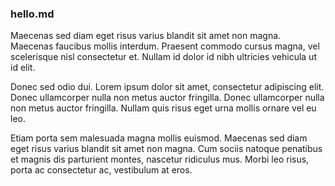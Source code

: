 ### hello.md
Maecenas sed diam eget risus varius blandit sit amet non magna. Maecenas faucibus mollis interdum. Praesent commodo cursus magna, vel scelerisque nisl consectetur et. Nullam id dolor id nibh ultricies vehicula ut id elit.

Donec sed odio dui. Lorem ipsum dolor sit amet, consectetur adipiscing elit. Donec ullamcorper nulla non metus auctor fringilla. Donec ullamcorper nulla non metus auctor fringilla. Nullam quis risus eget urna mollis ornare vel eu leo.

Etiam porta sem malesuada magna mollis euismod. Maecenas sed diam eget risus varius blandit sit amet non magna. Cum sociis natoque penatibus et magnis dis parturient montes, nascetur ridiculus mus. Morbi leo risus, porta ac consectetur ac, vestibulum at eros.

